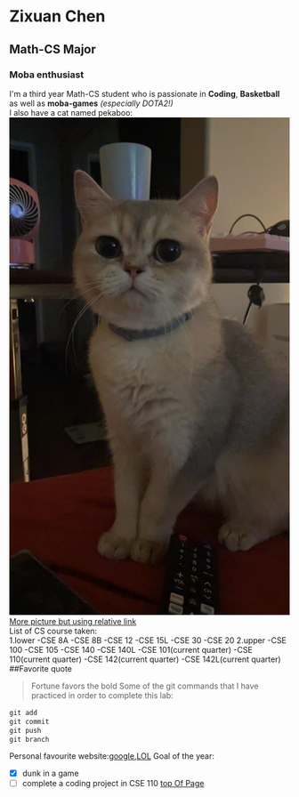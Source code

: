 # Zixuan Chen
## Math-CS Major
### Moba enthusiast
I'm a third year Math-CS student who is passionate in **Coding**, **Basketball** as well as **moba-games** *(especially DOTA2!)* \
I also have a cat named pekaboo:\
![](diangun.JPG)\
[More picture but using relative link](diangun2.HEIC)\
List of CS course taken:\
1.lower
    -CSE 8A
    -CSE 8B
    -CSE 12
    -CSE 15L
    -CSE 30
    -CSE 20
2.upper
    -CSE 100
    -CSE 105
    -CSE 140
    -CSE 140L
    -CSE 101(current quarter)
    -CSE 110(current quarter)
    -CSE 142(current quarter)
    -CSE 142L(current quarter)
##Favorite quote
>Fortune favors the bold
Some of the git commands that I have practiced in order to complete this lab:
```
git add
git commit
git push
git branch
```

Personal favourite website:[google](google.com),[LOL](https://www.leagueoflegends.com/en-us/)
Goal of the year:
- [x] dunk in a game
- [ ] complete a coding project in CSE 110
[top Of Page](#Zixuan-Chen)